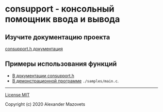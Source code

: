 # consupport - консольный помощник ввода и вывода #

## Изучите документацию проекта ##

[consupport.h документация](https://github.com/asmazovec/consupport/blob/master/consupport.md)

 
## Примеры использования функций ##

- [В документации
consupport.h](https://github.com/asmazovec/consupport/blob/master/consupport.md)
- [В демонстрационной программе]() `./samples/main.c`.

---

[License MIT](https://github.com/asmazovec/consupport/blob/master/LICENSE)

Copyright (c) 2020 Alexander Mazovets
